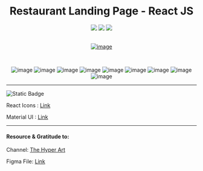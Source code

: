 <div align='center'>
  <h1>Restaurant Landing Page - React JS</h1>
  <img src='https://img.shields.io/badge/fmfahath-white?logo=github&logoColor=black'/>
   <img src='https://img.shields.io/badge/React_JS-gray?logo=react'/>
   <img src='https://img.shields.io/badge/build-pass-green'/>
  <br><br>

  [![image](https://github.com/fmfahath/loginPage/assets/95971934/02c3c390-df06-41d4-940e-9c6c12bbcfa6)](https://fmfahath.github.io/reactjs-restaurant-landing-page/)

<br>

![image](https://github.com/fmfahath/reactjs-restaurant-landing-page/assets/95971934/27027e6f-7b2d-4944-b93e-c43d9061f401)
![image](https://github.com/fmfahath/reactjs-restaurant-landing-page/assets/95971934/6523e38e-49cc-42db-b339-debe987401f8)
![image](https://github.com/fmfahath/reactjs-restaurant-landing-page/assets/95971934/e9c7e726-8f51-4629-98b1-8ebf7a50247f)
![image](https://github.com/fmfahath/reactjs-restaurant-landing-page/assets/95971934/4660b383-240c-4489-b1a5-56549e7fd74f)
![image](https://github.com/fmfahath/reactjs-restaurant-landing-page/assets/95971934/6adef3af-3508-4c11-877c-6a006cfa7ac6)
![image](https://github.com/fmfahath/reactjs-restaurant-landing-page/assets/95971934/8bbbd763-170f-4ad9-b691-a5fd990eb2bf) 
![image](https://github.com/fmfahath/reactjs-restaurant-landing-page/assets/95971934/e441c4d5-78e4-40c9-9305-11ef72cb2f6c) 
![image](https://github.com/fmfahath/reactjs-restaurant-landing-page/assets/95971934/09c9a9d3-701a-49c7-a17d-d1794b2d24d5) 
![image](https://github.com/fmfahath/reactjs-restaurant-landing-page/assets/95971934/5d6398ca-ad29-4aac-bdae-f4a38c256f3e)

</div>

<hr>
<img alt="Static Badge" src="https://img.shields.io/badge/npm-dependencies-gray?logo=npm&logoColor=white&labelColor=red" >
<p>React Icons : <a href="https://react-icons.github.io/react-icons/">Link</a></p>
<p>Material UI : <a href="https://mui.com/material-ui/getting-started/installation/">Link</a></p>


<hr>
<h4>Resource & Gratitude to:</h4>
<p>Channel: <a href="https://www.youtube.com/watch?v=GVjIflROwJ4&t=2s">The Hyper Art</a></p>
<p>Figma File: <a href="https://github.com/fmfahath/reactjs-restaurant-landing-page/files/14182078/Restaurant.Landing.Page.Project.For.Youtube.pdf">Link</a></p>





